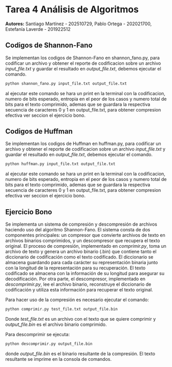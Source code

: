 # Tarea 4 Análisis de Algoritmos
**Autores:** Santiago Martínez - 202510729, Pablo Ortega - 202021700, Estefanía Laverde - 201922512

## Codigos de Shannon-Fano

Se implementan los codigos de Shannon-Fano en shannon_fano.py, para codificar un archivo y obtener el reporte de codificacion sobre un archivo *input_file.txt* y guardar el resultado en *output_file.txt*, debemos ejecutar el comando.

```bash
python shannon_fano.py input_file.txt output_file.txt
```

al ejecutar este comando se hara un print en la terminal con la codificacion, numero de bits esperado, entropia en el peor de los casos y numero total de bits para el texto comprimido, ademas que se guardara la respectiva secuencia de caracteres 0 y 1 en output_file.txt, para obtener compresion efectiva ver seccion el ejercicio bono.



## Codigos de Huffman

Se implementan los codigos de Huffman en huffman.py, para codificar un archivo y obtener el reporte de codificacion sobre un archivo *input_file.txt* y guardar el resultado en *output_file.txt*, debemos ejecutar el comando.

```bash
python huffman.py input_file.txt output_file.txt
```

al ejecutar este comando se hara un print en la terminal con la codificacion, numero de bits esperado, entropia en el peor de los casos y numero total de bits para el texto comprimido, ademas que se guardara la respectiva secuencia de caracteres 0 y 1 en output_file.txt, para obtener compresion efectiva ver seccion el ejercicio bono.

## Ejercicio Bono
Se implementa un sistema de compresión y descompresión de archivos haciendo uso del algoritmo Shannon-Fano. El sistema consta de dos componentes principales: un compresor que convierte archivos de texto en archivos binarios comprimidos, y un descompresor que recupera el texto original.
El proceso de compresión, implementado en *comprimir.py*, toma un archivo de texto y genera un archivo binario (.bin) que contiene tanto el diccionario de codificación como el texto codificado. El diccionario se almacena guardando para cada carácter su representación binaria junto con la longitud de la representación para su recuperación. El texto codificado se almacena con la información de su longitud para asegurar su decodificación.
Por otra parte, el descompresor, implementado en *descomprimir.py*, lee el archivo binario, reconstruye el diccionario de codificación y utiliza esta información para recuperar el texto original.

Para hacer uso de la compresión es necesario ejecutar el comando:

```bash
python comprimir.py test_file.txt output_file.bin
```

Donde *test_file.txt* es un archivo con el texto que se quiere comprimir y *output_file.bin* es el archivo binario comprimido.

Para descomprimir se ejecuta:
```bash
python descomprimir.py output_file.bin
```

donde *output_file.bin* es el binario resultante de la compresión. El texto resultante se imprime en la consola de comandos.